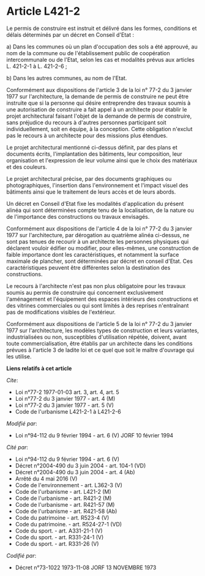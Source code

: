 # Article L421-2

Le permis de construire est instruit et délivré dans les formes, conditions et délais déterminés par un décret en Conseil
d'Etat :

a) Dans les communes où un plan d'occupation des sols a été approuvé, au nom de la commune ou de l'établissement public de
coopération intercommunale ou de l'Etat, selon les cas et modalités prévus aux articles L. 421-2-1 à L. 421-2-6 ;

b) Dans les autres communes, au nom de l'Etat.

Conformément aux dispositions de l'article 3 de la loi n° 77-2 du 3 janvier 1977 sur l'architecture, la demande de permis de
construire ne peut être instruite que si la personne qui désire entreprendre des travaux soumis à une autorisation de
construire a fait appel à un architecte pour établir le projet architectural faisant l'objet de la demande de permis de
construire, sans préjudice du recours à d'autres personnes participant soit individuellement, soit en équipe, à la
conception. Cette obligation n'exclut pas le recours à un architecte pour des missions plus étendues.

Le projet architectural mentionné ci-dessus définit, par des plans et documents écrits, l'implantation des bâtiments, leur
composition, leur organisation et l'expression de leur volume ainsi que le choix des matériaux et des couleurs.

Le projet architectural précise, par des documents graphiques ou photographiques, l'insertion dans l'environnement et
l'impact visuel des bâtiments ainsi que le traitement de leurs accès et de leurs abords.

Un décret en Conseil d'Etat fixe les modalités d'application du présent alinéa qui sont déterminées compte tenu de la
localisation, de la nature ou de l'importance des constructions ou travaux envisagés.

Conformément aux dispositions de l'article 4 de la loi n° 77-2 du 3 janvier 1977 sur l'architecture, par dérogation au
quatrième alinéa ci-dessus, ne sont pas tenues de recourir à un architecte les personnes physiques qui déclarent vouloir
édifier ou modifier, pour elles-mêmes, une construction de faible importance dont les caractéristiques, et notamment la
surface maximale de plancher, sont déterminées par décret en conseil d'Etat. Ces caractéristiques peuvent être différentes
selon la destination des constructions.

Le recours à l'architecte n'est pas non plus obligatoire pour les travaux soumis au permis de construire qui concernent
exclusivement l'aménagement et l'équipement des espaces intérieurs des constructions et des vitrines commerciales ou qui sont
limités à des reprises n'entraînant pas de modifications visibles de l'extérieur.

Conformément aux dispositions de l'article 5 de la loi n° 77-2 du 3 janvier 1977 sur l'architecture, les modèles types de
construction et leurs variantes, industrialisées ou non, susceptibles d'utilisation répétée, doivent, avant toute
commercialisation, être établis par un architecte dans les conditions prévues à l'article 3 de ladite loi et ce quel que soit
le maître d'ouvrage qui les utilise.

**Liens relatifs à cet article**

_Cite_:

  - Loi n°77-2 1977-01-03 art. 3, art. 4, art. 5
  - Loi n°77-2 du 3 janvier 1977 - art. 4 (M)
  - Loi n°77-2 du 3 janvier 1977 - art. 5 (V)
  - Code de l'urbanisme L421-2-1 à L421-2-6

_Modifié par_:

  - Loi n°94-112 du 9 février 1994 - art. 6 (V) JORF 10 février 1994

_Cité par_:

  - Loi n°94-112 du 9 février 1994 - art. 6 (V)
  - Décret n°2004-490 du 3 juin 2004 - art. 104-1 (VD)
  - Décret n°2004-490 du 3 juin 2004 - art. 4 (Ab)
  - Arrêté du 4 mai 2016 (V)
  - Code de l'environnement - art. L362-3 (V)
  - Code de l'urbanisme - art. L421-2 (M)
  - Code de l'urbanisme - art. R421-2 (M)
  - Code de l'urbanisme - art. R421-57 (M)
  - Code de l'urbanisme - art. R421-58 (Ab)
  - Code du patrimoine - art. R523-4 (V)
  - Code du patrimoine. - art. R524-27-1 (VD)
  - Code du sport. - art. A331-21-1 (V)
  - Code du sport. - art. R331-24-1 (V)
  - Code du sport. - art. R331-26 (V)

_Codifié par_:

  - Décret n°73-1022 1973-11-08 JORF 13 NOVEMBRE 1973
